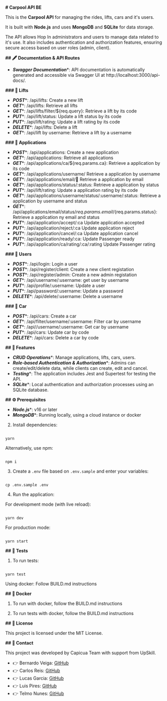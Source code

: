 **# Carpool API BE**

This is the ****Carpool API**** for managing the rides, lifts, cars and it's users.

It is built with ****Node.js**** and uses ****MongoDB**** and ****SQLite**** for data storage.

The API allows Hop In administrators and users to manage data related to it's use. It also includes authentication and authorization features, ensuring secure access based on user roles (admin, client).

**## 🖋️ Documentation & API Routes**

- ***Swagger Documentation****: API documentation is automatically generated and accessible via Swagger UI at http://localhost:3000/api-docs/.

**### 🚗 Lifts**

- ***POST****: /api/lifts: Create a new lift
- ***GET****: /api/lifts: Retrieve all lifts
- ***GET****: /api/lifts/filter/${req.query}: Retrieve a lift by its code
- ***PUT****: /api/lift/status: Update a lift status by its code
- ***PUT****: /api/lift/rating: Update a lift rating by its code
- ***DELETE****: /api/lifts: Delete a lift
- ***GET****: /api/lift by username: Retrieve a lift by a username

**### 🚗 Applications**

- ***POST****: /api/applications: Create a new application
- ***GET****: /api/applications: Retrieve all applications
- ***GET****: /api/applications/ca/${req.params.ca}: Retrieve a application by its code
- ***GET****: /api/applications/username/ Retrieve a application by username
- ***GET****: /api/applications/email/:email: Retrieve a application by email
- ***GET****: /api/applications/status/:status: Retrieve a application by status
- ***PUT****: /api/lift/rating: Update a application rating by its code
- ***GET****: /api/applications/username/status/:username/:status: Retrieve a application by username and status
- ***GET****: /api/applications/email/status/${req.params.email}/${req.params.status}: Retrieve a application ny email and status
- ***PUT****: /api/application/accept/:ca Update application accepted
- ***PUT****: /api/application/reject/:ca Update application reject
- ***PUT****: /api/application/cancel/:ca Update application cancel
- ***PUT****: /api/application/ready/:ca: Update Passenger ready
- ***PUT****: /api/application/ca/rating/:ca/:rating Update Passenger rating

**### 👤 Users**

- ***POST****: /api/login: Login a user
- ***POST****: /api/register/client: Create a new client registation
- ***POST****: /api/register/admin: Create a new admin registation
- ***GET****: /api/username/:username: get user by username
- ***PUT****: /api/profile/:username: Update a user
- ***PUT****: /api/password/:username: Update a password
- ***DELETE****: /api/delete/:username: Delete a username

**### 🚗 Car**

- ***POST****: /api/cars: Create a car
- ***GET****: /api/filter/username/:username: Filter car by username
- ***GET****: /api//username/:username: Get car by username
- ***PUT****: /api/cars: Update car by code
- ***DELETE****: /api/cars: Delete a car by code

**## 🔧 Features**

- ***CRUD Operations****: Manage applications, lifts, cars, users.
- ***Role-based Authentication & Authorization****: Admins can create/edit/delete data, while clients can create, edit and cancel.
- ***Testing****: The application includes Jest and Supertest for testing the API.
- ***SQLite****: Local authentication and authorization processes using an SQLite database.

**## ⚙️ Prerequisites**

- ***Node.js****: v16 or later
- ***MongoDB****: Running locally, using a cloud instance or docker

2. Install dependencies:

```

yarn

```

Alternatively, use npm:

```

npm i

```

3. Create a `.env` file based on `.env.sample` and enter your variables:

```

cp .env.sample .env

```

4. Run the application:

For development mode (with live reload):

```

yarn dev

```

For production mode:

```

yarn start

```

**## 🧪 Tests**

1. To run tests:

```

yarn test

```

Using docker: Follow BUILD.md instructions

**## 🐋 Docker**

1. To run with docker, follow the BUILD.md instructions

2. To run tests with docker, follow the BUILD.md instructions

**## 💼 License**

This project is licensed under the MIT License.

**## 👥 Contact**

This project was developed by Capicua Team with support from UpSkill.

- 👉 Bernardo Veiga: [GitHub](https://github.com/jbveiga)
- 👉 Carlos Reis: [GitHub](https://github.com/candreis)
- 👉 Lucas Garcia: [GitHub](https://github.com/garcialucasm)
- 👉 Luis Pires: [GitHub](https://github.com/Luis-Pires)
- 👉 Telmo Nunes: [GitHub](https://github.com/Tgbn99)